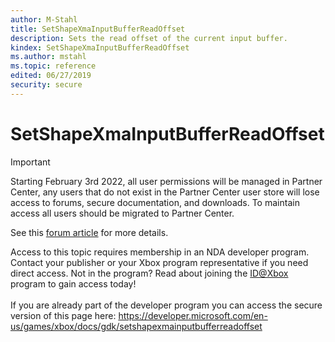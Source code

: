 ```yaml
---
author: M-Stahl
title: SetShapeXmaInputBufferReadOffset
description: Sets the read offset of the current input buffer.
kindex: SetShapeXmaInputBufferReadOffset
ms.author: mstahl
ms.topic: reference
edited: 06/27/2019
security: secure
---
```


# SetShapeXmaInputBufferReadOffset
> [!IMPORTANT]
> Starting February 3rd 2022, all user permissions will be managed in Partner Center, any users that do not exist in the Partner Center user store will lose access to forums, secure documentation, and downloads. To maintain access all users should be migrated to Partner Center. <p></p>See this <a href="https://forums.xboxlive.com/articles/132187/breaking-change-user-access-for-forums-secure-docu.html">forum article</a> for more details.  

 Access to this topic requires membership in an NDA developer program. Contact your publisher or your Xbox program representative if you need direct access. Not in the program? Read about joining the <a href="https://www.xbox.com/Developers/id">ID@Xbox</a> program to gain access today!  <br/><br/>If you are already part of the developer program you can access the secure version of this page here: <a target="_blank" href="https://developer.microsoft.com/en-us/games/xbox/docs/gdk/setshapexmainputbufferreadoffset">https://developer.microsoft.com/en-us/games/xbox/docs/gdk/setshapexmainputbufferreadoffset</a>
